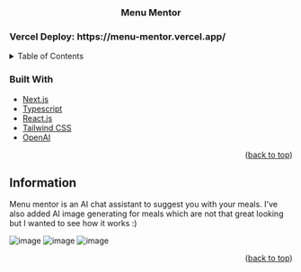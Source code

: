 <div id="top"></div>

<h3 align="center">Menu Mentor</h3>


<h3>Vercel Deploy: https://menu-mentor.vercel.app/</h3>

<!-- TABLE OF CONTENTS -->
<details>
  <summary>Table of Contents</summary>
  <ol>
    <li>
      <a href="#about-the-project">About The Project</a>
      <ul>
        <li><a href="#built-with">Built With</a></li>
      </ul>
    </li>
    <li>
      <a href="#getting-started">Getting Started</a>
      <ul>
        <li><a href="#installation">Installation</a></li>
      </ul>
    </li>
    <li><a href="#information">Information</a></li>
  </ol>
</details>




### Built With

* [Next.js](https://nextjs.org/)
* [Typescript](https://www.typescriptlang.org/)
* [React.js](https://reactjs.org/)
* [Tailwind CSS](https://tailwindcss.com/)
* [OpenAI](https://openai.com/)


<p align="right">(<a href="#top">back to top</a>)</p>




## Information
Menu mentor is an AI chat assistant to suggest you with your meals. I've also added AI image generating for meals which are not that great looking but I wanted to see how it works :)

![image](https://github.com/FlorjanKlancar/menu-mentor/assets/48727773/1962a0ec-9e68-416e-a797-be949f893451)
![image](https://github.com/FlorjanKlancar/menu-mentor/assets/48727773/5b39a3d6-319f-4861-8545-c3445eb84ec9)
![image](https://github.com/FlorjanKlancar/menu-mentor/assets/48727773/16c3afe7-6680-4ff4-961a-a130c21e883d)



<p align="right">(<a href="#top">back to top</a>)</p>
